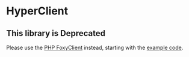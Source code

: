 HyperClient
===========

## This library is Deprecated
Please use the <a href="https://github.com/FoxyCart/foxyclient-php">PHP FoxyClient</a> instead, starting with the <a href="https://github.com/FoxyCart/foxyclient-php-example">example code</a>.
